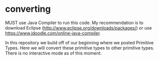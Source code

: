# converting
MUST use Java Compiler to run this code. My recommendation is to download Eclipse (http://www.eclipse.org/downloads/packages/) or use https://www.jdoodle.com/online-java-compiler.

In this repository we build off of our beginning where we posted Primitive Types.
Here we will convert these primitive types to other primitive types.
There is no interactive mode as of this moment.
